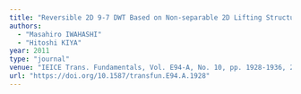 ```yaml
---
title: "Reversible 2D 9-7 DWT Based on Non-separable 2D Lifting Structure Compatible with Irreversible DWT"
authors:
  - "Masahiro IWAHASHI"
  - "Hitoshi KIYA"
year: 2011
type: "journal"
venue: "IEICE Trans. Fundamentals, Vol. E94-A, No. 10, pp. 1928-1936, 2011-10-01."
url: "https://doi.org/10.1587/transfun.E94.A.1928"
---
```

